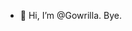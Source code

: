 - 👋 Hi, I’m @Gowrilla. Bye.

<!---
Gowrilla/Gowrilla is a ✨ special ✨ repository because its `README.md` (this file) appears on your GitHub profile.
You can click the Preview link to take a look at your changes.
--->
